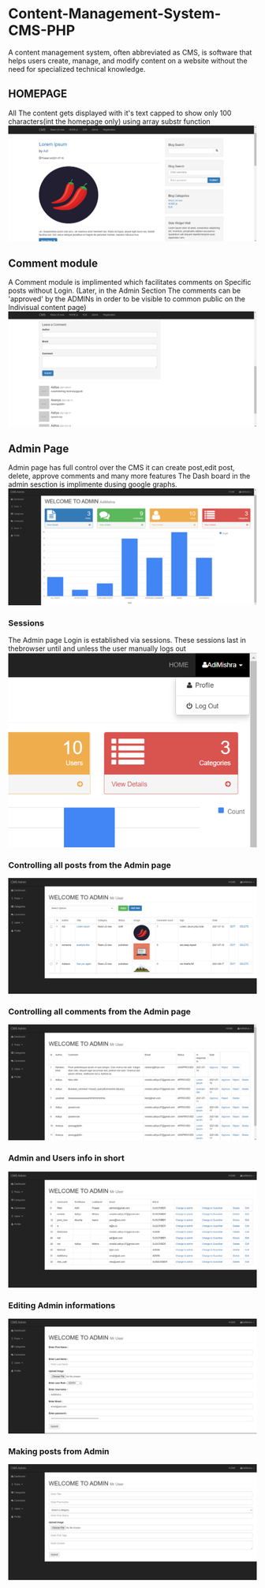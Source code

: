 # Content-Management-System-CMS-PHP
A content management system, often abbreviated as CMS, is software that helps users create, manage, and modify content on a website without the need for specialized technical knowledge.

## HOMEPAGE
All The content gets displayed with it's text capped to show only 100 characters(int the homepage only) using array substr function  
![img](https://github.com/adimishrax7x/Content-Management-System-CMS-PHP/blob/main/README-imgs/Screenshot%20(673).png)

## Comment module  
A Comment module is implimented which facilitates comments on Specific posts without Login. 
(Later, in the Admin Section The comments can be 'approved' by the ADMINs in order to be visible to common public on the Indivisual content page)
![img](https://github.com/adimishrax7x/Content-Management-System-CMS-PHP/blob/main/README-imgs/Screenshot%20(674).png)

## Admin Page
Admin page has full control over the CMS it can create post,edit post, delete, approve comments and many more features
The Dash board in the admin sesction is implimente dusing google graphs.
![img](https://github.com/adimishrax7x/Content-Management-System-CMS-PHP/blob/main/README-imgs/Screenshot%20(675).png)

### Sessions
The Admin page Login is established via sessions. These sessions last in thebrowser until and unless the user manually logs out
![img](https://github.com/adimishrax7x/Content-Management-System-CMS-PHP/blob/main/README-imgs/Screenshot%20(682).png)

### Controlling all posts from the Admin page
![img](https://github.com/adimishrax7x/Content-Management-System-CMS-PHP/blob/main/README-imgs/Screenshot%20(676).png)

### Controlling all comments from the Admin page
![img](https://github.com/adimishrax7x/Content-Management-System-CMS-PHP/blob/main/README-imgs/Screenshot%20(677).png)

### Admin and Users info in short
![img](https://github.com/adimishrax7x/Content-Management-System-CMS-PHP/blob/main/README-imgs/Screenshot%20(679).png)

### Editing Admin informations
![img](https://github.com/adimishrax7x/Content-Management-System-CMS-PHP/blob/main/README-imgs/Screenshot%20(680).png)

### Making posts from Admin
![img](https://github.com/adimishrax7x/Content-Management-System-CMS-PHP/blob/main/README-imgs/Screenshot%20(681).png)
